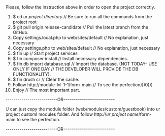 Please, follow the instruction above in order to open the project correctly.

1.  $ cd *ur project directory*       		   		// Be sure to run all the commands from the project root
2.  $ git pull origin release-candidate		   		// Pull the latest branch from the GitHub.
3.  Copy settings.local.php to web/sites/default	// No explanation, just necessary
4.  Copy settings.php to web/sites/default       	// No explanation, just necessary
5.  $ fin up         				  				// Start project services
6.  $ fin composer install        	  	   			// Install necessary dependencies.
7.  $ fin db import database.sql        			// Import the database. (NOT TODAY- USE ONLY IF ONE DAY
													// THE DEVELOPER WILL PROVIDE THE DB FUNCTIONALITY).
8.  $ fin drush cr        		   	  				// Clear the cache.
9.  Follow http://module-lvl-1-1/form-main  		// To see the perfection)))0)))
10. Enjoy           			   	  				// The most important part.

--------------------------OR--------------------------

U can just copy the module folder (web/modules/custom/guestbook) into ur project custom! modules folder.
And follow http://*ur project name*/form-main to see the perfection.

--------------------------OR--------------------------
